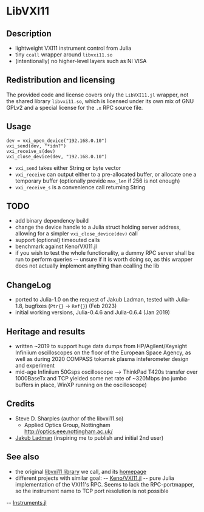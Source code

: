 # LibVXI11

## Description
- lightweight VXI11 instrument control from Julia
- tiny `ccall` wrapper around `libvxi11.so`
- (intentionally) no higher-level layers such as NI VISA

## Redistribution and licensing
The provided code and license covers only the `LibVXI11.jl` wrapper, not the shared library `libvxi11.so`, which is licensed under its own mix of GNU GPLv2 and a special license for the `.x` RPC source file.

## Usage
```
dev = vxi_open_device("192.168.0.10")
vxi_send(dev, "*idn?")
vxi_receive_s(dev)
vxi_close_device(dev, "192.168.0.10")
```
- `vxi_send` takes either String or byte vector
- `vxi_receive` can output either to a pre-allocated buffer, or allocate one a temporary buffer (optionally provide `max_len` if 256 is not enough)
- `vxi_receive_s` is a convenience call returning String

## TODO
- add binary dependency build
- change the device handle to a Julia struct holding server address, allowing for a simpler `vxi_close_device(dev)` call
- support (optional) timeouted calls
- benchmark against Keno/VXI11.jl
- if you wish to test the whole functionality, a dummy RPC server shall be run to perform queries -- unsure if it is worth doing so, as this wrapper does not actually implement anything than ccalling the lib

## ChangeLog
- ported to Julia-1.0 on the request of Jakub Ladman, tested with Julia-1.8, bugfixes (`Ptr{}` -> `Ref{}`) (Feb 2023)
- initial working versions, Julia-0.4.6 and Julia-0.6.4 (Jan 2019)

## Heritage and results
- written ~2019 to support huge data dumps from HP/Agilent/Keysight Infiniium oscilloscopes on the floor of the European Space Agency, as well as during 2020 COMPASS tokamak plasma inteferometer design and experiment
- mid-age Infiniium 50Gsps oscilloscope --> ThinkPad T420s transfer over 1000BaseTx and TCP yielded some net rate of ~320Mbps (no jumbo buffers in place, WinXP running on the oscilloscope)

## Credits
- Steve D. Sharples (author of the libvxi11.so)
  - Applied Optics Group, Nottingham http://optics.eee.nottingham.ac.uk/
- [Jakub Ladman](https://github.com/ladmanj) (inspiring me to publish and initial 2nd user)

## See also
- the original [libvxi11 library](https://github.com/ladmanj) we call, and its [homepage](http://optics.eee.nottingham.ac.uk/vxi11/)
- different projects with similar goal:
-- [Keno/VXI11.jl](https://github.com/Keno/VXI11.jl) -- pure Julia implementation of the VXI11's RPC. Seems to lack the RPC-portmapper, so the instrument name to TCP port resolution is not possible

-- [Instruments.jl](https://instrumentsjl.readthedocs.io/)
